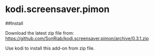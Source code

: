 # kodi.screensaver.pimon


##Install

Download the latest zip file from: https://github.com/SonRiab/kodi.screensaver.pimon/archive/0.3.1.zip

Use kodi to install this add-on from zip file.
